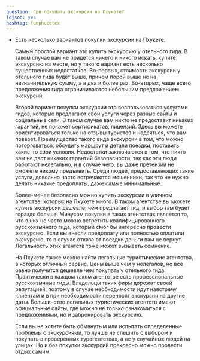 ```yaml
---
question: Где покупать экскурсии на Пхукете?
ldjson: yes
hashtag: funphucetex
---
```


* Есть несколько вариантов покупки экскурсии на Пхукете.

  Самый простой вариант это купить экскурсию у отельного гида. В таком случае вам не придется ничего и никого искать, купите экскурсию на месте, но у такого вариант есть несколько существенных недостатков. Во-первых, стоимость экскурсии у отельного гида будет выше, причем порой выше не на незначительную сумму, а в два и более раз. Во-вторых, чаще всего предложения гида ограничиваются небольшим предложением экскурсий.

  Второй вариант покупки экскурсии это воспользоваться услугами гидов, которые предлагают свои услуги через разные сайты и социальные сети. В таком случае вам никто не предоставит никаких гарантий, не покажет сертификатов, лицензий. Здесь вы можете ориентироваться только на отзывы туристов и надеяться, что вам повезет. Преимущество такого вида экскурсии в том, что можно поторговаться, обсудить маршрут и детали поездки, поставить какие-то свои условия. Недостатки заключаются в том, что никто вам не даст никаких гарантий безопасности, так как эти люди работают нелегально, и в случае чего, вы даже претензии не сможете никому предъявить. Среди людей, предоставляющих такие услуги, довольно часто встречаются мошенники, так что не нужно делать никакие предоплаты, даже самые минимальные.

  Более-менее безопасно можно купить экскурсии в уличном агентстве, которых на Пхукете много. В таком агентстве вы можете купить экскурсии дешевле, чем предлагает гид, и выбор там будет гораздо больше. Минусом покупки в таких агентствах является то, что в них не часто можно встретить квалифицированного русскоязычного гида, который смог бы интересно провести экскурсию. Если вы внесли предоплату или полностью оплатили экскурсию, то в случае отказа от поездки деньги вам не вернут. Легальность этих агентств тоже может вызывать сомнение.

  На Пхукете также можно найти легальные туристические агентства, в которых отличный сервис. Цены выше чем у нелегалов, но все равно получится дешевле чем покупать у отельного гида. Практически в каждом таком агентстве есть профессиональные русскоязычные гиды. Владельцы таких фирм дорожат своей репутацией, поэтому в случае необходимости идут навстречу клиентам и в при необходимости переносят экскурсии на другие даты. Большинство легальных туристических агентств имеют официальные сайты, где можно не только ознакомиться с предложениями, но и забронировать экскурсию.

  Если вы не хотите быть обманутым или испытать определенные проблемы с экскурсиями, то лучше не спешить с выбором и покупать в проверенных турагентствах, а не у случайных людей на улицах. Но и без покупки экскурсий прекрасно можно провести отдых самим.

